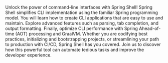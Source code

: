 Unlock the power of command-line interfaces with Spring Shell! Spring Shell simplifies CLI implementation using the familiar Spring programming model. You will learn how to create CLI applications that are easy to use and maintain. Explore advanced features such as parsing, tab completion, and output formatting. Finally, optimize CLI performance with Spring Ahead-of-time (AOT) processing and GraalVM. Whether you are codifying best practices, initializing and bootstrapping projects, or streamlining your path to production with CI/CD, Spring Shell has you covered. Join us to discover how this powerful tool can automate tedious tasks and improve the developer experience.
